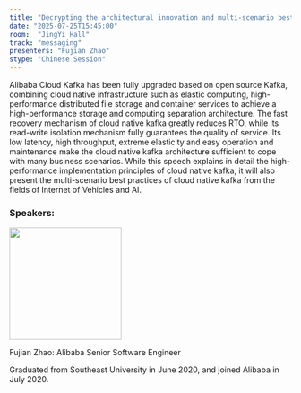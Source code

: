 ```yaml
---
title: "Decrypting the architectural innovation and multi-scenario best practices of the apache  kafka"
date: "2025-07-25T15:45:00"
room:  "JingYi Hall"
track: "messaging"
presenters: "Fujian Zhao"
stype: "Chinese Session"
---
```


Alibaba Cloud Kafka has been fully upgraded based on open source Kafka, combining cloud native infrastructure such as elastic computing, high-performance distributed file storage and container services to achieve a high-performance storage and computing separation architecture. The fast recovery mechanism of cloud native kafka greatly reduces RTO, while its read-write isolation mechanism fully guarantees the quality of service. Its low latency, high throughput, extreme elasticity and easy operation and maintenance make the cloud native kafka architecture sufficient to cope with many business scenarios. While this speech explains in detail the high-performance implementation principles of cloud native kafka, it will also present the multi-scenario best practices of cloud native kafka from the fields of Internet of Vehicles and AI.

### Speakers:


<img src="https://sessionize.com/image/b457-400o400o1-Y92ZtWACNJJirb5DrifdVu.jpg" width="200" /><br/>

Fujian Zhao: Alibaba Senior Software Engineer

Graduated from Southeast University in June 2020, and joined Alibaba in July 2020.